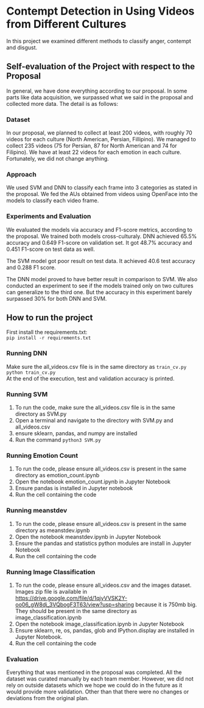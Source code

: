 # Contempt Detection in Using Videos from Different Cultures
In this project we examined different methods to classify anger, contempt and disgust.

## Self-evaluation of the Project with respect to the Proposal
In general, we have done everything according to our proposal. In some parts like data acquisition, we surpassed what we said in the proposal and collected more data.
The detail is as follows: 

### Dataset
In our proposal, we planned to collect at least 200 videos, with roughly 70 videos for each culture (North American, Persian, Fillipino). We managed to collect 235 videos (75 for Persian, 87 for North American and 74 for Filipino). We have at least 22 videos for each emotion in each culture. Fortunately, we did not change anything.


### Approach
We used SVM and DNN to classify each frame into 3 categories as stated in the proposal. We fed the AUs obtained from videos using OpenFace into the models to classify each video frame.

### Experiments and Evaluation
We evaluated the models via accuracy and F1-score metrics, according to the proposal. We trained both models cross-culturaly. DNN achieved 65.5% accuracy and 0.649 F1-score on validation set. It got 48.7% accuracy and 0.451 F1-score on test data as well.

The SVM model got poor result on test data. It achieved 40.6 test accuracy and 0.288 F1 score.

The DNN model proved to have better result in comparison to SVM. We also conducted an experiment to see if the models trained only on two cultures can generalize to the third one. But the accuracy in this experiment barely surpassed 30% for both DNN and SVM.

## How to run the project
First install the requirements.txt:  
```pip install -r requirements.txt```

### Running DNN
Make sure the all_videos.csv file is in the same directory as ```train_cv.py```
```python train_cv.py```  
At the end of the execution, test and validation accuracy is printed.

### Running SVM
1. To run the code, make sure the all_videos.csv file is in the same directory as SVM.py
2. Open a terminal and navigate to the directory with SVM.py and all_videos.csv
3. ensure sklearn, pandas, and numpy are installed
4. Run the command ```python3 SVM.py```

### Running Emotion Count
1. To run the code, please ensure all_videos.csv is present in the same directory as emotion_count.ipynb
2. Open the notebook emotion_count.ipynb in Jupyter Notebook
3. Ensure pandas is installed in Jupyter notebook 
4. Run the cell containing the code

### Running meanstdev
1. To run the code, please ensure all_videos.csv is present in the same directory as meanstdev.ipynb
2. Open the notebook meanstdev.ipynb in Jupyter Notebook
3. Ensure the pandas and statistics python modules are install in Jupyter Notebook
4. Run the cell containing the code

### Running Image Classification
1. To run the code, please ensure all_videos.csv and the images dataset. Images zip file is available in https://drive.google.com/file/d/1qjyVVSK2Y-oo06_gW8dj_3VQbogF3T63/view?usp=sharing  because it is 750mb big. They should be present in the same directory as image_classification.ipynb
2. Open the notebook image_classification.ipynb in Jupyter Notebook
3. Ensure sklearn, re, os, pandas, glob and IPython.display are installed in Jupyter Notebook.
4. Run the cell containing the code

 
### Evaluation
Everything that was mentioned in the proposal was completed. All the dataset was curated manually by each team member. However, we did not rely on outside datasets which we hope we could do in the future as it would provide more validation. Other than that there were no changes or deviations from the original plan. 
